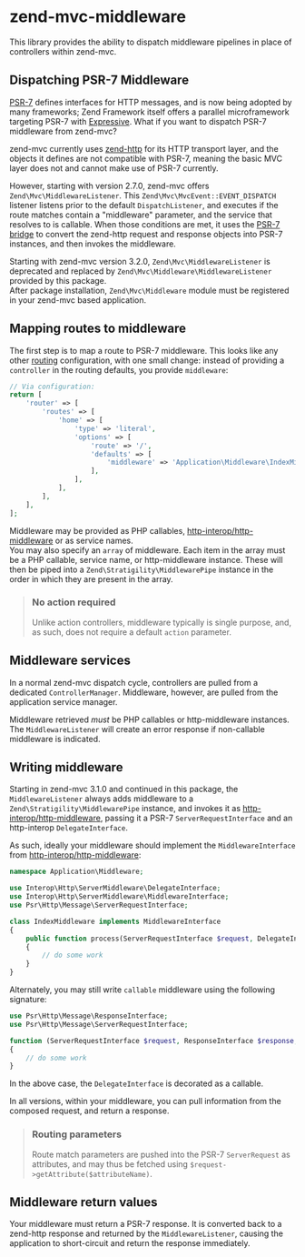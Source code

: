 # zend-mvc-middleware

This library provides the ability to dispatch middleware pipelines in place of
controllers within zend-mvc.

## Dispatching PSR-7 Middleware

[PSR-7](http://www.php-fig.org/psr/psr-7/) defines interfaces for HTTP messages,
and is now being adopted by many frameworks; Zend Framework itself offers a
parallel microframework targeting PSR-7 with [Expressive](https://docs.zendframework.com/zend-expressive).
What if you want to dispatch PSR-7 middleware from zend-mvc?

zend-mvc currently uses [zend-http](https://github.com/zendframework/zend-http)
for its HTTP transport layer, and the objects it defines are not compatible with
PSR-7, meaning the basic MVC layer does not and cannot make use of PSR-7
currently.

However, starting with version 2.7.0, zend-mvc offers
`Zend\Mvc\MiddlewareListener`. This `Zend\Mvc\MvcEvent::EVENT_DISPATCH`
listener listens prior to the default `DispatchListener`, and executes if the
route matches contain a "middleware" parameter, and the service that resolves to
is callable. When those conditions are met, it uses the [PSR-7 bridge](https://github.com/zendframework/zend-psr7bridge)
to convert the zend-http request and response objects into PSR-7 instances, and
then invokes the middleware.

Starting with zend-mvc version 3.2.0, `Zend\Mvc\MiddlewareListener` is deprecated and replaced
by `Zend\Mvc\Middleware\MiddlewareListener` provided by this package.  
After package installation, `Zend\Mvc\Middleware` module must be registered in your
zend-mvc based application.

## Mapping routes to middleware

The first step is to map a route to PSR-7 middleware. This looks like any other
[routing](https://docs.zendframework.com/zend-mvc/routing/) configuration,
with one small change: instead of providing a `controller` in the routing
defaults, you provide `middleware`:

```php
// Via configuration:
return [
    'router' => [
        'routes' => [
            'home' => [
                'type' => 'literal',
                'options' => [
                    'route' => '/',
                    'defaults' => [
                        'middleware' => 'Application\Middleware\IndexMiddleware',
                    ],
                ],
            ],
        ],
    ],
];
```

Middleware may be provided as PHP callables, [http-interop/http-middleware](https://github.com/http-interop/http-middleware)
or as service names.  
You may also specify an `array` of middleware. Each item in the array must be a
PHP callable, service name, or http-middleware instance. These will then be piped
into a `Zend\Stratigility\MiddlewarePipe` instance in the order in which they
are present in the array.

> ### No action required
>
> Unlike action controllers, middleware typically is single purpose, and, as
> such, does not require a default `action` parameter.

## Middleware services

In a normal zend-mvc dispatch cycle, controllers are pulled from a dedicated
`ControllerManager`. Middleware, however, are pulled from the application
service manager.

Middleware retrieved *must* be PHP callables or http-middleware instances.
The `MiddlewareListener` will create an error response if non-callable middleware
is indicated.

## Writing middleware

Starting in zend-mvc 3.1.0 and continued in this package, the `MiddlewareListener`
always adds middleware to a `Zend\Stratigility\MiddlewarePipe` instance, and invokes it as
[http-interop/http-middleware](https://github.com/http-interop/http-middleware),
passing it a PSR-7 `ServerRequestInterface` and an http-interop `DelegateInterface`.

As such, ideally your middleware should implement the `MiddlewareInterface` from
[http-interop/http-middleware](https://github.com/http-interop/http-middleware):

```php
namespace Application\Middleware;

use Interop\Http\ServerMiddleware\DelegateInterface;
use Interop\Http\ServerMiddleware\MiddlewareInterface;
use Psr\Http\Message\ServerRequestInterface;

class IndexMiddleware implements MiddlewareInterface
{
    public function process(ServerRequestInterface $request, DelegateInterface $delegate)
    {
        // do some work
    }
}
```

Alternately, you may still write `callable` middleware using the following
signature:

```php
use Psr\Http\Message\ResponseInterface;
use Psr\Http\Message\ServerRequestInterface;

function (ServerRequestInterface $request, ResponseInterface $response, callable $next)
{
    // do some work
}
```

In the above case, the `DelegateInterface` is decorated as a callable.

In all versions, within your middleware, you can pull information from the
composed request, and return a response.

> ### Routing parameters
>
> Route match parameters are pushed into the PSR-7 `ServerRequest` as
> attributes, and may thus be fetched using `$request->getAttribute($attributeName)`.

## Middleware return values

Your middleware must return a PSR-7 response. It is converted back to a zend-http
response and returned by the `MiddlewareListener`, causing the application to
short-circuit and return the response immediately.
